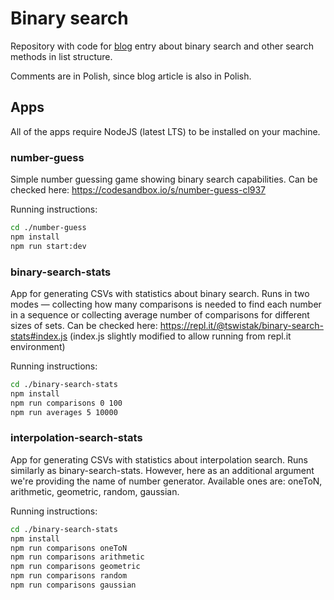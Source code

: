 # Binary search

Repository with code for [blog](https://swistak.codes) entry about binary search and other search methods in list structure.

Comments are in Polish, since blog article is also in Polish.

## Apps

All of the apps require NodeJS (latest LTS) to be installed on your machine.

### number-guess

Simple number guessing game showing binary search capabilities. Can be checked here: https://codesandbox.io/s/number-guess-cl937

Running instructions:

```bash
cd ./number-guess
npm install
npm run start:dev
```

### binary-search-stats

App for generating CSVs with statistics about binary search. Runs in two modes — collecting how many comparisons is needed to find each number in a sequence or collecting average number of comparisons for different sizes of sets. Can be checked here: https://repl.it/@tswistak/binary-search-stats#index.js (index.js slightly modified to allow running from repl.it environment)

Running instructions:

```bash
cd ./binary-search-stats
npm install
npm run comparisons 0 100
npm run averages 5 10000
```

### interpolation-search-stats

App for generating CSVs with statistics about interpolation search. Runs similarly as binary-search-stats. However, here as an additional argument we're providing the name of number generator. Available ones are: oneToN, arithmetic, geometric, random, gaussian.

Running instructions:

```bash
cd ./binary-search-stats
npm install
npm run comparisons oneToN
npm run comparisons arithmetic
npm run comparisons geometric
npm run comparisons random
npm run comparisons gaussian
```
